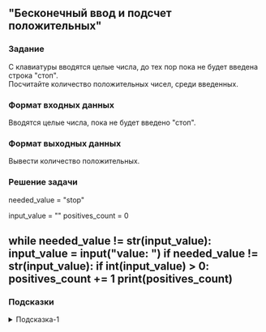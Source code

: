 ## "Бесконечный ввод и подсчет положительных"

### Задание

С клавиатуры вводятся целые числа, до тех пор пока не будет введена строка "стоп". \
Посчитайте количество положительных чисел, среди введенных.

### Формат входных данных

Вводятся целые числа, пока не будет введено "стоп".

### Формат выходных данных

Вывести количество положительных.

### Решение задачи

needed_value = "stop"

input_value = ""
positives_count = 0

while needed_value != str(input_value):
    input_value = input("value: ")
    if needed_value != str(input_value):
        if int(input_value) > 0:
            positives_count += 1
print(positives_count)    
---

### Подсказки

<details>
<summary>Подсказка-1</summary>
Смотри пример "Выполнение цикла пока не будет введено нужное значение"
</details>
